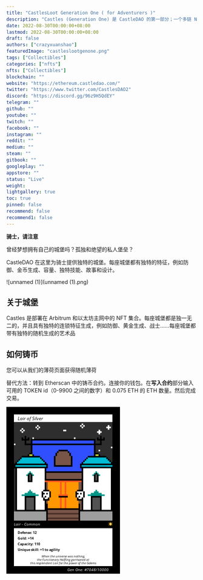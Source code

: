 ```yaml
---
title: "CastlesLoot Generation One ( for Adventurers )"
description: "Castles (Generation One) 是 CastleDAO 的第一部分；一个多链 NFT 收藏和游戏系统，您可以在其中与您的城堡和战士战斗。"
date: 2022-08-30T00:00:00+08:00
lastmod: 2022-08-30T00:00:00+08:00
draft: false
authors: ["crazyxuanshao"]
featuredImage: "castleslootgenone.png"
tags: ["Collectibles"]
categories: ["nfts"]
nfts: ["Collectibles"]
blockchain: ""
website: "https://ethereum.castledao.com/"
twitter: "https://www.twitter.com/CastlesDAO2"
discord: "https://discord.gg/96z9H5QdEY"
telegram: ""
github: ""
youtube: ""
twitch: ""
facebook: ""
instagram: ""
reddit: ""
medium: ""
steam: ""
gitbook: ""
googleplay: ""
appstore: ""
status: "Live"
weight: 
lightgallery: true
toc: true
pinned: false
recommend: false
recommend1: false
---
```

**骑士，请注意**

曾经梦想拥有自己的城堡吗？孤独和绝望的私人堡垒？

CastleDAO 在这里为骑士提供独特的城堡。每座城堡都有独特的特征，例如防御、金币生成、容量、独特技能、故事和设计。

![unnamed (1)](unnamed (1).png)

## 关于城堡

Castles 是部署在 Arbitrum 和以太坊主网中的 NFT 集合。每座城堡都是独一无二的，并且具有独特的连锁特征生成，例如防御、黄金生成、战士……每座城堡都带有独特的随机生成的艺术品

## 如何铸币

您可以从我们的薄荷页面获得随机薄荷

替代方法：转到 Etherscan 中的铸币合约。连接你的钱包。在**写入合约**部分输入可用的 TOKEN id（0-9900 之间的数字）和 0.075 ETH 的 ETH 数量。然后完成交易。



![unnamed](unnamed.png)